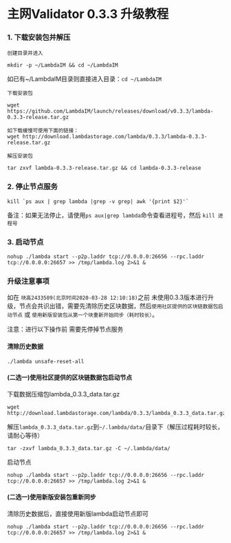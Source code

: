 # 主网Validator 0.3.3 升级教程

### 1. 下载安装包并解压
`创建目录并进入`
```
mkdir -p ~/LambdaIM && cd ~/LambdaIM  
```
如已有~/LambdaIM目录则直接进入目录：`cd ~/LambdaIM` 

`下载安装包`
```
wget https://github.com/LambdaIM/launch/releases/download/v0.3.3/lambda-0.3.3-release.tar.gz

如下载缓慢可使用下面的链接：
wget http://download.lambdastorage.com/lambda/0.3.3/lambda-0.3.3-release.tar.gz
```

`解压安装包`
```
tar zxvf lambda-0.3.3-release.tar.gz && cd lambda-0.3.3-release
```
### 2. 停止节点服务

```
kill `ps aux | grep lambda |grep -v grep| awk '{print $2}'`
```
备注：如果无法停止，请使用`ps aux|grep lambda`命令查看进程号，然后 `kill 进程号`

### 3. 启动节点  
```
nohup ./lambda start --p2p.laddr tcp://0.0.0.0:26656 --rpc.laddr tcp://0.0.0.0:26657 >> /tmp/lambda.log 2>&1 &
```



### 升级注意事项
如在 `块高2433509(北京时间2020-03-28 12:10:18)`之前 未使用0.3.3版本进行升级，节点会共识出错，需要先清除历史区块数据，然后`使用社区提供的区块链数据包启动节点` 或 `使用新版安装包从第一个块重新开始同步（耗时较长）`。  

注意：进行以下操作前 需要先停掉节点服务

#### 清除历史数据
```
./lambda unsafe-reset-all
```

#### (二选一)使用社区提供的区块链数据包启动节点
下载数据压缩包lambda_0.3.3_data.tar.gz
``` 
wget http://download.lambdastorage.com/lambda/0.3.3/lambda_0.3.3_data.tar.gz
```
解压`lambda_0.3.3_data.tar.gz`到`~/.lambda/data/`目录下（解压过程耗时较长，请耐心等待）
``` 
tar -zxvf lambda_0.3.3_data.tar.gz -C ~/.lambda/data/
```
启动节点
```
nohup ./lambda start --p2p.laddr tcp://0.0.0.0:26656 --rpc.laddr tcp://0.0.0.0:26657 >> /tmp/lambda.log 2>&1 &
```

#### (二选一)使用新版安装包重新同步
清除历史数据后，直接使用新版lambda启动节点即可
```
nohup ./lambda start --p2p.laddr tcp://0.0.0.0:26656 --rpc.laddr tcp://0.0.0.0:26657 >> /tmp/lambda.log 2>&1 &
```